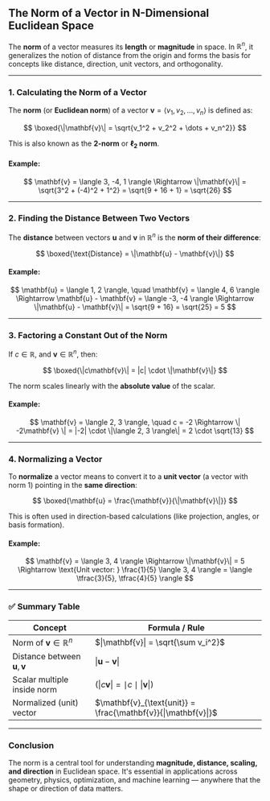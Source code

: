 ## **The Norm of a Vector in N-Dimensional Euclidean Space**

The **norm** of a vector measures its **length** or **magnitude** in space. In $\mathbb{R}^n$, 
it generalizes the notion of distance from the origin and forms the basis for concepts like distance, direction, unit vectors, and orthogonality.

---

### **1. Calculating the Norm of a Vector**

The **norm** (or **Euclidean norm**) of a vector $`\mathbf{v} = \langle v_1, v_2, \dots, v_n \rangle`$ is defined as:

$$
\boxed{\|\mathbf{v}\| = \sqrt{v_1^2 + v_2^2 + \dots + v_n^2}}
$$

This is also known as the **2-norm** or **$\ell_2$ norm**.

#### **Example:**

$$
\mathbf{v} = \langle 3, -4, 1 \rangle
\Rightarrow \|\mathbf{v}\| = \sqrt{3^2 + (-4)^2 + 1^2} = \sqrt{9 + 16 + 1} = \sqrt{26}
$$

---

### **2. Finding the Distance Between Two Vectors**

The **distance** between vectors $\mathbf{u}$ and $\mathbf{v}$ in $\mathbb{R}^n$ is the **norm of their difference**:

$$
\boxed{\text{Distance} = \|\mathbf{u} - \mathbf{v}\|}
$$

#### **Example:**

$$
\mathbf{u} = \langle 1, 2 \rangle, \quad \mathbf{v} = \langle 4, 6 \rangle
\Rightarrow \mathbf{u} - \mathbf{v} = \langle -3, -4 \rangle
\Rightarrow \|\mathbf{u} - \mathbf{v}\| = \sqrt{9 + 16} = \sqrt{25} = 5
$$

---

### **3. Factoring a Constant Out of the Norm**

If $c \in \mathbb{R}$, and $\mathbf{v} \in \mathbb{R}^n$, then:

$$
\boxed{\|c\mathbf{v}\| = |c| \cdot \|\mathbf{v}\|}
$$

The norm scales linearly with the **absolute value** of the scalar.

#### **Example:**

$$
\mathbf{v} = \langle 2, 3 \rangle, \quad c = -2
\Rightarrow \| -2\mathbf{v} \| = |-2| \cdot \|\langle 2, 3 \rangle\| = 2 \cdot \sqrt{13}
$$

---

### **4. Normalizing a Vector**

To **normalize** a vector means to convert it to a **unit vector** (a vector with norm 1) pointing in the **same direction**:

$$
\boxed{\mathbf{u} = \frac{\mathbf{v}}{\|\mathbf{v}\|}}
$$

This is often used in direction-based calculations (like projection, angles, or basis formation).

#### **Example:**

$$
\mathbf{v} = \langle 3, 4 \rangle \Rightarrow \|\mathbf{v}\| = 5
\Rightarrow \text{Unit vector: } \frac{1}{5} \langle 3, 4 \rangle = \langle \tfrac{3}{5}, \tfrac{4}{5} \rangle
$$

---

### ✅ **Summary Table**

| Concept                                   | Formula / Rule                                                 |  
| ----------------------------------------- |----------------------------------------------------------------| 
| Norm of $\mathbf{v} \in \mathbb{R}^n$     | $\|\mathbf{v}\| = \sqrt{\sum v_i^2}$                           |  
| Distance between $\mathbf{u}, \mathbf{v}$ | $\|\mathbf{u} - \mathbf{v}\|$                                  |   
| Scalar multiple inside norm               | $`( \|c\mathbf{v}\| = \mid c \mid \|\mathbf{v}\| )`$           |
| Normalized (unit) vector                  | $\mathbf{v}_{\text{unit}} = \frac{\mathbf{v}}{\|\mathbf{v}\|}$ | 

---

### **Conclusion**

The norm is a central tool for understanding **magnitude, distance, scaling, and direction** in Euclidean space. 
It's essential in applications across geometry, physics, optimization, and machine learning — anywhere that the shape or direction of data matters.
